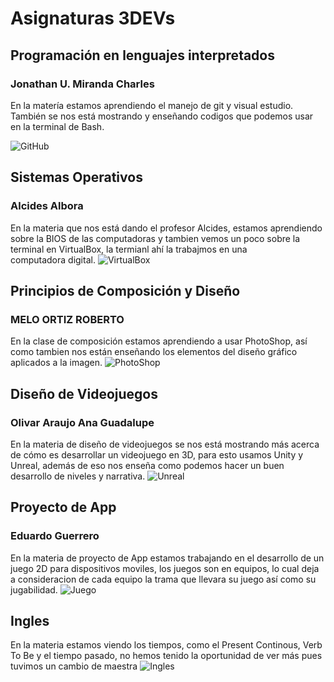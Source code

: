 # Asignaturas 3DEVs

## Programación en lenguajes interpretados
### Jonathan U. Miranda Charles

En la matería estamos aprendiendo el manejo de git y visual estudio. También se nos está mostrando y enseñando codigos que podemos usar en la terminal de Bash.

![GitHub](https://www.qindel.com/wp-content/uploads/2025/06/github.jpg)
## Sistemas Operativos
### Alcides Albora

En la materia que nos está dando el profesor Alcides, estamos aprendiendo sobre la BIOS de las computadoras y tambien vemos un poco sobre la terminal en VirtualBox, la termianl ahí la trabajmos en una computadora digital.
![VirtualBox](https://cdn.mos.cms.futurecdn.net/6hfR5McQGkUvHaUi8jL3yQ-1200-80.jpg)
## Principios de Composición y Diseño
### MELO ORTIZ ROBERTO

En la clase de composición estamos aprendiendo a usar PhotoShop, así como tambien nos están enseñando los elementos del diseño gráfico aplicados a la imagen.
![PhotoShop](https://crehana-blog.imgix.net/media/filer_public/5d/6c/5d6cadb9-f8d6-40f9-86af-6a24cd5af117/que-se-puede-hacer-con-photoshop-4.jpg?auto=format&q=50)
## Diseño de Videojuegos
### Olivar Araujo Ana Guadalupe

En la materia de diseño de videojuegos se nos está mostrando más acerca de cómo es desarrollar un videojuego en 3D, para esto usamos Unity y Unreal, además de eso nos enseña como podemos hacer un buen desarrollo de niveles y narrativa.
![Unreal](https://docubase.mit.edu/wp-content/uploads/2019/07/UnrealEngine_blog_stream-motionbuilder-animation-to-unreal-engine-with-live-link_Blog-share-img-1200x630-847d20818c2494d5b937f98ad05fb325e8d75a8f-800x420.jpg)
## Proyecto de App
### Eduardo Guerrero

En la materia de proyecto de App estamos trabajando en el desarrollo de un juego 2D para dispositivos moviles, los juegos son en equipos, lo cual deja a consideracion de cada equipo la trama que llevara su juego así como su jugabilidad.
![Juego](https://celcliptipsprod.s3-ap-northeast-1.amazonaws.com/tips_article_body/637b/472345/7f2df69be9b1003ef3550b8f82c87d20)
## Ingles

En la materia estamos viendo los tiempos, como el Present Continous, Verb To Be y el tiempo pasado, no hemos tenido la oportunidad de ver más pues tuvimos un cambio de maestra
![Ingles](https://i.ytimg.com/vi/-VnbdICSbOo/hq720.jpg?sqp=-oaymwEhCK4FEIIDSFryq4qpAxMIARUAAAAAGAElAADIQj0AgKJD&rs=AOn4CLCn5Hy5wQIANsclY2mDFKIrGlGUrQ)
